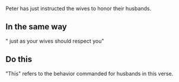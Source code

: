 Peter has just instructed the wives to honor their husbands.

## In the same way ##

" just as your wives should respect you"

## Do this ##

"This" refers to the behavior commanded for husbands in this verse.